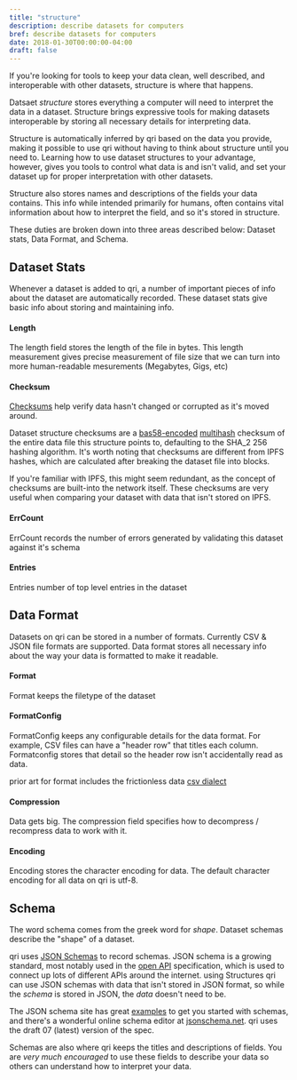 ```yaml
---
title: "structure"
description: describe datasets for computers
bref: describe datasets for computers
date: 2018-01-30T00:00:00-04:00
draft: false
---
```


If you're looking for tools to keep your data clean, well described, and interoperable with other datasets, structure is where that happens.

Datsaet _structure_ stores everything a computer will need to interpret the data in a dataset. Structure brings expressive tools for making datasets interoperable by storing all necessary details for interpreting data.

Structure is automatically inferred by qri based on the data you provide, making it possible to use qri without having to think about structure until you need to. Learning how to use dataset structures to your advantage, however, gives you tools to control what data is and isn't valid, and set your dataset up for proper interpretation with other datasets.

Structure also stores names and descriptions of the fields your data contains. This info while intended primarily for humans, often contains vital information about how to interpret the field, and so it's stored in structure.

These duties are broken down into three areas described below: Dataset stats, Data Format, and Schema.


## Dataset Stats
Whenever a dataset is added to qri, a number of important pieces of info about the dataset are automatically recorded. These dataset stats give basic info about storing and maintaining info.

#### Length
The length field stores the length of the file in bytes. This length measurement gives precise measurement of file size that we can turn into more human-readable mesurements (Megabytes, Gigs, etc)

#### Checksum
[Checksums](https://en.wikipedia.org/wiki/Checksum) help verify data hasn't changed or corrupted as it's moved around.

Dataset structure checksums are a [bas58-encoded](https://en.wikipedia.org/wiki/Base58) [multihash](https://github.com/multiformats/multihash#example) checksum of the entire data file this structure points to, defaulting to the SHA_2 256 hashing algorithm. It's worth noting that checksums are different from IPFS hashes, which are calculated after breaking the dataset file into blocks.

If you're familiar with IPFS, this might seem redundant, as the concept of checksums are built-into the network itself. These checksums are very useful when comparing your dataset with data that isn't stored on IPFS.


#### ErrCount
ErrCount records the number of errors generated by validating this dataset against it's schema

#### Entries
Entries number of top level entries in the dataset

## Data Format
Datasets on qri can be stored in a number of formats. Currently CSV & JSON file formats are supported. Data format stores all necessary info about the way your data is formatted to make it readable. 

#### Format
Format keeps the filetype of the dataset

#### FormatConfig
FormatConfig keeps any configurable details for the data format. For example, CSV files can have a "header row" that titles each column. Formatconfig stores that detail so the header row isn't accidentally read as data.

prior art for format includes the frictionless data [csv dialect](https://frictionlessdata.io/specs/csv-dialect/)


#### Compression
Data gets big. The compression field specifies how to decompress / recompress data to work with it.


#### Encoding
Encoding stores the character encoding for data. The default character encoding for all data on qri is utf-8.


## Schema
The word schema comes from the greek word for _shape_. Dataset schemas describe the "shape" of a dataset. 

qri uses [JSON Schemas](http://json-schema.org) to record schemas. JSON schema is a growing standard, most notably used in the [open API](https://www.openapis.org/) specification, which is used to connect up lots of different APIs around the internet. using Structures qri can use JSON schemas with data that isn't stored in JSON format, so while the _schema_ is stored in JSON, the _data_ doesn't need to be. 

The JSON schema site has great [examples](http://json-schema.org/examples.html) to get you started with schemas, and there's a wonderful online schema editor at [jsonschema.net](https://jsonschema.net). qri uses the draft 07 (latest) version of the spec.

Schemas are also where qri keeps the titles and descriptions of fields. You are _very much encouraged_ to use these fields to describe your data so others can understand how to interpret your data.